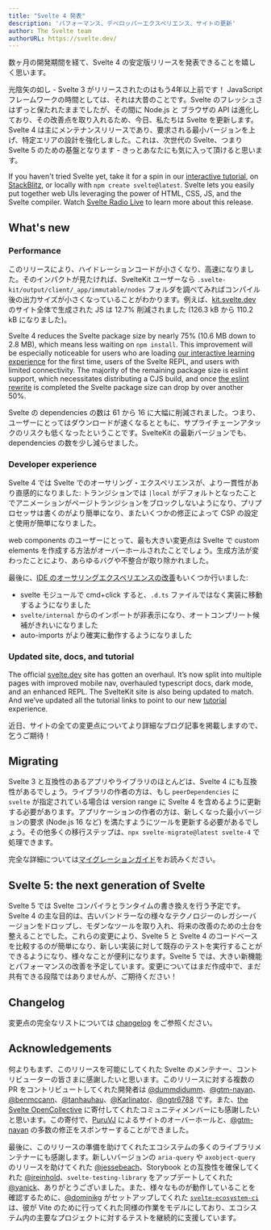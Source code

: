 ```yaml
---
title: "Svelte 4 発表"
description: 'パフォーマンス、デベロッパーエクスペリエンス、サイトの更新'
author: The Svelte team
authorURL: https://svelte.dev/
---
```


数ヶ月の開発期間を経て、Svelte 4 の安定版リリースを発表できることを嬉しく思います。

光陰矢の如し - Svelte 3 がリリースされたのはもう4年以上前です！ JavaScript フレームワークの時間としては、それは大昔のことです。Svelte のフレッシュさはずっと保たれたままでしたが、その間に Node.js と ブラウザの API は進化しており、その改善点を取り入れるため、今日、私たちは Svelte を更新します。Svelte 4 は主にメンテナンスリリースであり、要求される最小バージョンを上げ、特定エリアの設計を強化しました。これは、次世代の Svelte、つまり Svelte 5 のための基盤となります - きっとあなたにも気に入って頂けると思います。

If you haven't tried Svelte yet, take it for a spin in our [interactive tutorial](/tutorial), on [StackBlitz](https://sveltekit.new/), or locally with `npm create svelte@latest`. Svelte lets you easily put together web UIs leveraging the power of HTML, CSS, JS, and the Svelte compiler. Watch [Svelte Radio Live](https://www.youtube.com/watch?v=72TIVhRtyWE) to learn more about this release.

## What's new

### Performance

このリリースにより、ハイドレーションコードが小さくなり、高速になりました。そのインパクトが見たければ、SvelteKit ユーザーなら `.svelte-kit/output/client/_app/immutable/nodes` フォルダを調べてみればコンパイル後の出力サイズが小さくなっていることがわかります。例えば、[kit.svelte.dev](https://kit.svelte.dev) のサイト全体で生成された JS は 12.7% 削減されました (126.3 kB から 110.2 kB になりました)。

Svelte 4 reduces the Svelte package size by nearly 75% (10.6 MB down to 2.8 MB), which means less waiting on `npm install`. This improvement will be especially noticeable for users who are loading [our interactive learning experience](/tutorial) for the first time, users of the Svelte REPL, and users with limited connectivity. The majority of the remaining package size is eslint support, which necessitates distributing a CJS build, and once [the eslint rewrite](https://github.com/eslint/eslint/discussions/16557) is completed the Svelte package size can drop by over another 50%.

Svelte の dependencies の数は 61 から 16 に大幅に削減されました。つまり、ユーザーにとってはダウンロードが速くなるとともに、サプライチェーンアタックのリスクも低くなったということです。SvelteKit の最新バージョンでも、dependencies の数を少し減らせました。

### Developer experience

Svelte 4 では Svelte でのオーサリング・エクスペリエンスが、より一貫性があり直感的になりました: トランジションでは `|local` がデフォルトとなったことでアニメーションがページトランジションをブロックしないようになり、プリプロセッサは書くのがより簡単になり、またいくつかの修正によって CSP の設定と使用が簡単になりました。

web components のユーザーにとって、最も大きい変更点は Svelte で custom elements を作成する方法がオーバーホールされたことでしょう。生成方法が変わったことにより、あらゆるバグや不整合が取り除かれました。

最後に、[IDE のオーサリングエクスペリエンスの改善](https://github.com/sveltejs/svelte/pull/8702)もいくつか行いました:
- svelte モジュールで cmd+click すると、`.d.ts` ファイルではなく実装に移動するようになりました
- `svelte/internal` からのインポートが非表示になり、オートコンプリート候補がきれいになりました
- auto-imports がより確実に動作するようになりました

### Updated site, docs, and tutorial

The official [svelte.dev](https://svelte.dev) site has gotten an overhaul. It’s now split into multiple pages with improved mobile nav, overhauled typescript docs, dark mode, and an enhanced REPL. The SvelteKit site is also being updated to match. And we’ve updated all the tutorial links to point to our new [tutorial](/tutorial) experience.

近日、サイトの全ての変更点についてより詳細なブログ記事を掲載しますので、乞うご期待！

## Migrating

Svelte 3 と互換性のあるアプリやライブラリのほとんどは、Svelte 4 にも互換性があるでしょう。ライブラリの作者の方は、もし `peerDependencies` に `svelte` が指定されている場合は version range に Svelte 4 を含めるように更新する必要があります。アプリケーションの作者の方は、新しくなった最小バージョンの要求 (Node.js 16 など) を満たすようにツールを更新する必要があるでしょう。その他多くの移行ステップは、`npx svelte-migrate@latest svelte-4` で処理できます。

完全な詳細については[マイグレーションガイド](/docs/v4-migration-guide)をお読みください。

## Svelte 5: the next generation of Svelte

Svelte 5 では Svelte コンパイラとランタイムの書き換えを行う予定です。Svelte 4 の主な目的は、古いバンドラーなの様々なテクノロジーのレガシーバージョンをドロップし、モダンなツールを取り入れ、将来の改善のための土台を整えることでした。これらの変更により、Svelte 5 と Svelte 4 のコードベースを比較するのが簡単になり、新しい実装に対して既存のテストを実行することができるようになり、様々なことが便利になります。Svelte 5 では、大きい新機能とパフォーマンスの改善を予定しています。変更についてはまだ作成中で、まだ共有できる段階ではありませんが、ご期待ください！

## Changelog

変更点の完全なリストについては [changelog](https://github.com/sveltejs/svelte/blob/master/packages/svelte/CHANGELOG.md) をご参照ください。

## Acknowledgements

何よりもまず、このリリースを可能にしてくれた Svelte のメンテナー、コントリビューターの皆さまに感謝したいと思います。このリリースに対する複数の PR をコントリビュートしてくれた開発者は [@dummdidumm](https://github.com/dummdidumm)、[@gtm-nayan](https://github.com/gtm-nayan)、[@benmccann](https://github.com/benmccann)、[@tanhauhau](https://github.com/tanhauhau)、[@Karlinator](https://github.com/Karlinator)、[@ngtr6788](https://github.com/ngtr6788) です。また、[the Svelte OpenCollective](https://opencollective.com/svelte) に寄付してくれたコミュニティメンバーにも感謝したいと思います。この寄付で、[PuruVJ](https://github.com/puruvj) によるサイトのオーバーホールと、[@gtm-nayan](https://github.com/gtm-nayan) の多数の修正をスポンサーすることができました。

最後に、このリリースの準備を助けてくれたエコシステムの多くのライブラリメンテナーにも感謝します。新しいバージョンの `aria-query` や `axobject-query` のリリースを助けてくれた [@jessebeach](https://github.com/jessebeach)、Storybook との互換性を確保してくれた [@jreinhold](https://github.com/jreinhold)、`svelte-testing-library` をアップデートしてくれた [@yanick](https://github.com/yanick)、ありがとうございました。また、様々なものが動作していることを確認するために、[@dominikg](https://github.com/dominikg) がセットアップしてくれた [`svelte-ecosystem-ci`](https://github.com/sveltejs/svelte-ecosystem-ci) は、彼が Vite のために行ってくれた同様の作業をモデルにしており、エコシステム内の主要なプロジェクトに対するテストを継続的に支援しています。
